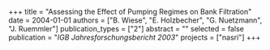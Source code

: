 +++
title = "Assessing the Effect of Pumping Regimes on Bank Filtration"
date = 2004-01-01
authors = ["B. Wiese", "E. Holzbecher", "G. Nuetzmann", "J. Ruemmler"]
publication_types = ["2"]
abstract = ""
selected = false
publication = "*IGB Jahresforschungsbericht 2003*"
projects = ["nasri"]
+++

